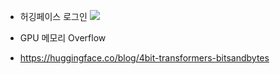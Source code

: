 * 허깅페이스 로그인
![](https://github.com/gnosia93/llm_diffusion_pytorch/blob/main/images/hf-login.png)


* GPU 메모리 Overflow

* https://huggingface.co/blog/4bit-transformers-bitsandbytes
